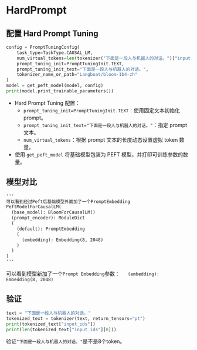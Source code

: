# HardPrompt

## **配置 Hard Prompt Tuning**

```python
config = PromptTuningConfig(
    task_type=TaskType.CAUSAL_LM,
    num_virtual_tokens=len(tokenizer("下面是一段人与机器人的对话。")["input_ids"]),
    prompt_tuning_init=PromptTuningInit.TEXT,
    prompt_tuning_init_text="下面是一段人与机器人的对话。",
    tokenizer_name_or_path="Langboat/bloom-1b4-zh"
)
model = get_peft_model(model, config)
print(model.print_trainable_parameters())
```

- Hard Prompt Tuning 配置：
  - `prompt_tuning_init=PromptTuningInit.TEXT`：使用固定文本初始化 prompt。
  - `prompt_tuning_init_text="下面是一段人与机器人的对话。"`：指定 prompt 文本。
  - `num_virtual_tokens`：根据 prompt 文本的长度动态设置虚拟 token 数量。
- 使用 `get_peft_model` 将基础模型包装为 PEFT 模型，并打印可训练参数的数量。

## 模型对比

```txt
'''
可以看到经过Peft后基础模型外面加了一个PromptEmbedding
PeftModelForCausalLM(
  (base_model): BloomForCausalLM()
  (prompt_encoder): ModuleDict
  (
    (default): PromptEmbedding
    (
      (embedding): Embedding(8, 2048)
    )
  )
)
'''
```

可以看到模型新加了一个`Prompt Embedding`参数：`   (embedding): Embedding(8, 2048)`   

## 验证

```python
text = "下面是一段人与机器人的对话。"
tokenized_text = tokenizer(text, return_tensors="pt")
print(tokenized_text["input_ids"])
print(len(tokenized_text["input_ids"][0])) 
```

验证`"下面是一段人与机器人的对话。"`是不是8个token。